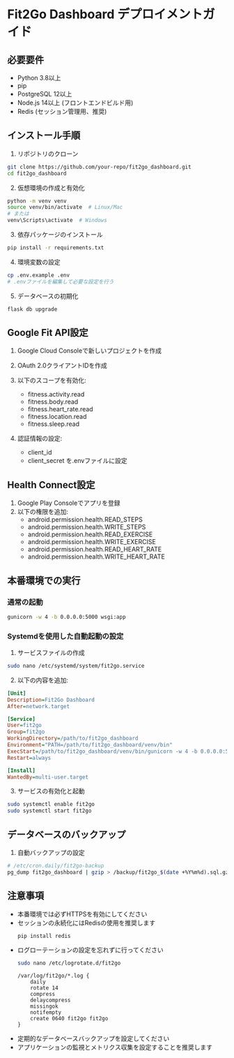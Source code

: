 # Fit2Go Dashboard デプロイメントガイド

## 必要要件

- Python 3.8以上
- pip
- PostgreSQL 12以上
- Node.js 14以上 (フロントエンドビルド用)
- Redis (セッション管理用、推奨)

## インストール手順

1. リポジトリのクローン
```bash
git clone https://github.com/your-repo/fit2go_dashboard.git
cd fit2go_dashboard
```

2. 仮想環境の作成と有効化
```bash
python -m venv venv
source venv/bin/activate  # Linux/Mac
# または
venv\Scripts\activate  # Windows
```

3. 依存パッケージのインストール
```bash
pip install -r requirements.txt
```

4. 環境変数の設定
```bash
cp .env.example .env
# .envファイルを編集して必要な設定を行う
```

5. データベースの初期化
```bash
flask db upgrade
```

## Google Fit API設定

1. Google Cloud Consoleで新しいプロジェクトを作成
2. OAuth 2.0クライアントIDを作成
3. 以下のスコープを有効化:
   - fitness.activity.read
   - fitness.body.read
   - fitness.heart_rate.read
   - fitness.location.read
   - fitness.sleep.read

4. 認証情報の設定:
   - client_id
   - client_secret
   を.envファイルに設定

## Health Connect設定

1. Google Play Consoleでアプリを登録
2. 以下の権限を追加:
   - android.permission.health.READ_STEPS
   - android.permission.health.WRITE_STEPS
   - android.permission.health.READ_EXERCISE
   - android.permission.health.WRITE_EXERCISE
   - android.permission.health.READ_HEART_RATE
   - android.permission.health.WRITE_HEART_RATE

## 本番環境での実行

### 通常の起動
```bash
gunicorn -w 4 -b 0.0.0.0:5000 wsgi:app
```

### Systemdを使用した自動起動の設定
1. サービスファイルの作成
```bash
sudo nano /etc/systemd/system/fit2go.service
```

2. 以下の内容を追加:
```ini
[Unit]
Description=Fit2Go Dashboard
After=network.target

[Service]
User=fit2go
Group=fit2go
WorkingDirectory=/path/to/fit2go_dashboard
Environment="PATH=/path/to/fit2go_dashboard/venv/bin"
ExecStart=/path/to/fit2go_dashboard/venv/bin/gunicorn -w 4 -b 0.0.0.0:5000 wsgi:app
Restart=always

[Install]
WantedBy=multi-user.target
```

3. サービスの有効化と起動
```bash
sudo systemctl enable fit2go
sudo systemctl start fit2go
```

## データベースのバックアップ

1. 自動バックアップの設定
```bash
# /etc/cron.daily/fit2go-backup
pg_dump fit2go_dashboard | gzip > /backup/fit2go_$(date +%Y%m%d).sql.gz
```

## 注意事項

- 本番環境では必ずHTTPSを有効にしてください
- セッションの永続化にはRedisの使用を推奨します
  ```bash
  pip install redis
  ```
- ログローテーションの設定を忘れずに行ってください
  ```bash
  sudo nano /etc/logrotate.d/fit2go
  ```
  ```
  /var/log/fit2go/*.log {
      daily
      rotate 14
      compress
      delaycompress
      missingok
      notifempty
      create 0640 fit2go fit2go
  }
  ```
- 定期的なデータベースバックアップを設定してください
- アプリケーションの監視とメトリクス収集を設定することを推奨します